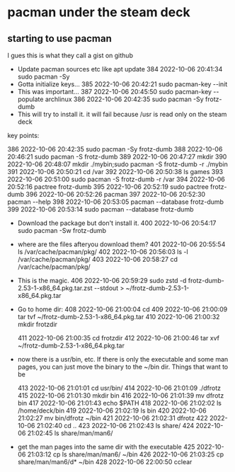 # pacman under the steam deck
## starting to use pacman
I gues this is what they call a gist on github


* Update pacman sources  etc like apt update
  384  2022-10-06 20:41:34 sudo pacman -Sy
* Gotta initialize keys... 
  385  2022-10-06 20:42:21 sudo pacman-key --init 
* This was important...
  387  2022-10-06 20:45:50 sudo pacman-key --populate archlinux
  386  2022-10-06 20:42:35 sudo pacman -Sy frotz-dumb
* This will try to install it. it will fail because /usr is read only on the
steam deck

key points:

  386  2022-10-06 20:42:35 sudo pacman -Sy frotz-dumb
  388  2022-10-06 20:46:21 sudo pacman -S frotz-dumb
  389  2022-10-06 20:47:27 mkdir
  390  2022-10-06 20:48:07 mkdir ./mybin;sudo pacman -S frotz-dumb -r ./mybin
  391  2022-10-06 20:50:21 cd /var
  392  2022-10-06 20:50:38 ls games
  393  2022-10-06 20:51:00 sudo pacman -S frotz-dumb -r /var
  394  2022-10-06 20:52:16 pactree frotz-dumb
  395  2022-10-06 20:52:19 sudo pactree frotz-dumb
  396  2022-10-06 20:52:26 pacman
  397  2022-10-06 20:52:30 pacman --help
  398  2022-10-06 20:53:05 pacman --database frotz-dumb
  399  2022-10-06 20:53:14 sudo pacman --database frotz-dumb
* Download the package but don't install it. 
  400  2022-10-06 20:54:17 sudo pacman -Sw frotz-dumb 
* where are the files afteryou download them?
  401  2022-10-06 20:55:54 ls /var/cache/pacman/pkg/
  402  2022-10-06 20:56:03 ls -l /var/cache/pacman/pkg/
  403  2022-10-06 20:58:27 cd /var/cache/pacman/pkg/
* This is the magic. 
  406  2022-10-06 20:59:29 sudo zstd -d frotz-dumb-2.53-1-x86_64.pkg.tar.zst --stdout > ~/frotz-dumb-2.53-1-x86_64.pkg.tar
* Go to home dir: 
  408  2022-10-06 21:00:04 cd
  409  2022-10-06 21:00:09 tar tvf ~/frotz-dumb-2.53-1-x86_64.pkg.tar 
  410  2022-10-06 21:00:32 mkdir frotzdir





  411  2022-10-06 21:00:35 cd frotzdir
  412  2022-10-06 21:00:46 tar xvf ~/frotz-dumb-2.53-1-x86_64.pkg.tar 
* now there is a usr/bin, etc. If there is only the executable and some man 
pages, you can just move the binary to the ~/bin dir. Things that want to 
be 


  413  2022-10-06 21:01:01 cd usr/bin/
  414  2022-10-06 21:01:09 ./dfrotz 
  415  2022-10-06 21:01:30 mkdir bin
  416  2022-10-06 21:01:39 mv dfrotz  bin
  417  2022-10-06 21:01:43 echo $PATH
  418  2022-10-06 21:02:02 ls /home/deck/bin
  419  2022-10-06 21:02:19 ls bin
  420  2022-10-06 21:02:27 mv bin/dfrotz ~/bin
  421  2022-10-06 21:02:31 dfrotz 
  422  2022-10-06 21:02:40 cd ..
  423  2022-10-06 21:02:43 ls share/
  424  2022-10-06 21:02:45 ls share/man/man6/
* get the man pages into the same dir with the executable
  425  2022-10-06 21:03:12 cp ls share/man/man6/ ~/bin
  426  2022-10-06 21:03:25 cp  share/man/man6/d* ~/bin
  428  2022-10-06 22:00:50 cclear

